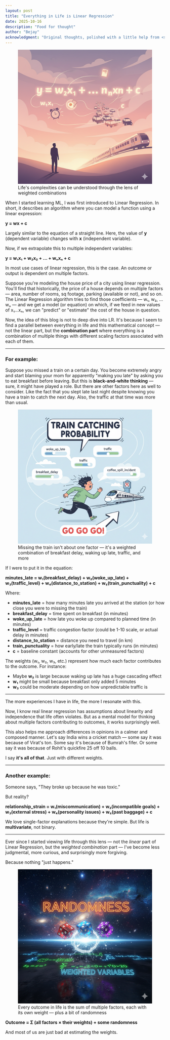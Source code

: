 ```yaml
---
layout: post
title: "Everything in Life is Linear Regression"
date: 2025-10-16
description: "Food for thought"
author: "Bejay"
acknowledgment: "Original thoughts, polished with a little help from <span style='color: #3182ce; font-weight: 500;'>Claude</span>."
---
```


<figure>
  <img src="/assets/images/2025-10-16-life-is-linear-regression/image1.png" alt="Everything in Life is Linear Regression">
  <figcaption>Life's complexities can be understood through the lens of weighted combinations</figcaption>
</figure>

When I started learning ML, I was first introduced to Linear Regression. In short, it describes an algorithm where you can model a function using a linear expression:

**y = wx + c**

Largely similar to the equation of a straight line. Here, the value of **y** (dependent variable) changes with **x** (independent variable).

Now, if we extrapolate this to multiple independent variables:

**y = w₁x₁ + w₂x₂ + ... + wₙxₙ + c**

In most use cases of linear regression, this is the case. An outcome or output is dependent on multiple factors.

Suppose you're modeling the house price of a city using linear regression. You'll find that historically, the price of a house depends on multiple factors — area, number of rooms, sq footage, parking (available or not), and so on. The Linear Regression algorithm tries to find those coefficients — w₁, w₂, ... wₙ — and we get a model (or equation) on which, if we feed in new values of x₁...xₙ, we can "predict" or "estimate" the cost of the house in question.

Now, the idea of this blog is not to deep dive into LR. It's because I seem to find a parallel between everything in life and this mathematical concept — not the linear part, but the **combination part** where everything is a combination of multiple things with different scaling factors associated with each of them.

---

### For example:

Suppose you missed a train on a certain day. You become extremely angry and start blaming your mom for apparently "making you late" by asking you to eat breakfast before leaving. But this is **black-and-white thinking** — sure, it might have played a role. But there are other factors here as well to consider. Like the fact that you slept late last night despite knowing you have a train to catch the next day. Also, the traffic at that time was more than usual.

<figure>
  <img src="/assets/images/2025-10-16-life-is-linear-regression/image2.png" alt="Multiple factors contributing to missing a train">
  <figcaption>Missing the train isn't about one factor — it's a weighted combination of breakfast delay, waking up late, traffic, and more</figcaption>
</figure>

If I were to put it in the equation:

**minutes_late = w₁(breakfast_delay) + w₂(woke_up_late) + w₃(traffic_level) + w₄(distance_to_station) + w₅(train_punctuality) + c**

Where:
- **minutes_late** = how many minutes late you arrived at the station (or how close you were to missing the train)
- **breakfast_delay** = time spent on breakfast (in minutes)
- **woke_up_late** = how late you woke up compared to planned time (in minutes)
- **traffic_level** = traffic congestion factor (could be 1-10 scale, or actual delay in minutes)
- **distance_to_station** = distance you need to travel (in km)
- **train_punctuality** = how early/late the train typically runs (in minutes)
- **c** = baseline constant (accounts for other unmeasured factors)

The weights (w₁, w₂, w₃, etc.) represent how much each factor contributes to the outcome. For instance:
- Maybe **w₂** is large because waking up late has a huge cascading effect
- **w₁** might be small because breakfast only added 5 minutes
- **w₃** could be moderate depending on how unpredictable traffic is

---

The more experiences I have in life, the more I resonate with this. 

Now, I know real linear regression has assumptions about linearity and independence that life often violates. But as a mental model for thinking about multiple factors contributing to outcomes, it works surprisingly well.

This also helps me approach differences in opinions in a calmer and composed manner. Let's say India wins a cricket match — some say it was because of Virat's ton. Some say it's because of Bumrah's fifer. Or some say it was because of Rohit's quickfire 25 off 10 balls.

I say **it's all of that**. Just with different weights.

---

### Another example:

Someone says, "They broke up because he was toxic."

But reality?

**relationship_strain = w₁(miscommunication) + w₂(incompatible goals) + w₃(external stress) + w₄(personality issues) + w₅(past baggage) + c**

We love single-factor explanations because they're simple. But life is **multivariate**, not binary.

---

Ever since I started viewing life through this lens — not the *linear* part of Linear Regression, but the *weighted combination* part — I've become less judgmental, more curious, and surprisingly more forgiving.

Because nothing "just happens."

<figure>
  <img src="/assets/images/2025-10-16-life-is-linear-regression/image3.png" alt="Life as a sum of weighted factors">
  <figcaption>Every outcome in life is the sum of multiple factors, each with its own weight — plus a bit of randomness</figcaption>
</figure>

**Outcome = Σ (all factors × their weights) + some randomness**

And most of us are just bad at estimating the weights.